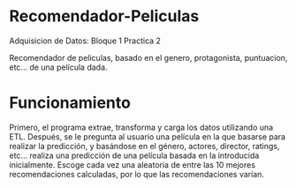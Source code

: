 # Recomendador-Peliculas
Adquisicion de Datos:    Bloque 1 Practica 2

Recomendador de peliculas, basado en el genero, protagonista, puntuacion, etc... de una película dada.

# Funcionamiento
Primero, el programa extrae, transforma y carga los datos utilizando una ETL. Después, se le pregunta al usuario una película en la que basarse para realizar la predicción, y basándose en el género, actores, director, ratings, etc... realiza una predicción de una película basada en la introducida inicialmente. Escoge cada vez una aleatoria de entre las 10 mejores recomendaciones calculadas, por lo que las recomendaciones varían.
